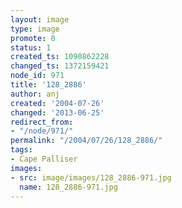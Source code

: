 ```yaml
---
layout: image
type: image
promote: 0
status: 1
created_ts: 1090862228
changed_ts: 1372159421
node_id: 971
title: '128_2886'
author: anj
created: '2004-07-26'
changed: '2013-06-25'
redirect_from:
- "/node/971/"
permalink: "/2004/07/26/128_2886/"
tags:
- Cape Palliser
images:
- src: image/images/128_2886-971.jpg
  name: 128_2886-971.jpg
---
```


